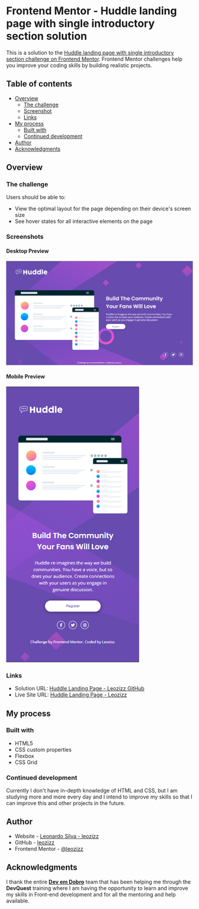 # Frontend Mentor - Huddle landing page with single introductory section solution

This is a solution to the [Huddle landing page with single introductory section challenge on Frontend Mentor](https://www.frontendmentor.io/challenges/huddle-landing-page-with-a-single-introductory-section-B_2Wvxgi0). Frontend Mentor challenges help you improve your coding skills by building realistic projects. 

## Table of contents

- [Overview](#overview)
  - [The challenge](#the-challenge)
  - [Screenshot](#screenshot)
  - [Links](#links)
- [My process](#my-process)
  - [Built with](#built-with)
  - [Continued development](#continued-development)
- [Author](#author)
- [Acknowledgments](#acknowledgments)

## Overview

### The challenge

Users should be able to:

- View the optimal layout for the page depending on their device's screen size
- See hover states for all interactive elements on the page

### Screenshots

#### Desktop Preview
![Desktop Preview](./src/readme/desktop-preview.png)


#### Mobile Preview
![Mobile Preview](./src/readme/mobile-preview.png)

### Links

- Solution URL: [Huddle Landing Page - Leozizz GitHub](https://www.frontendmentor.io/solutions/huddle-landing-page-using-css-grid-and-flexbox-V4LTpa2lqp)
- Live Site URL: [Huddle Landing Page - Leozizz ](https://leozizz.github.io/huddle-landing-page-frontend-mentor/)

## My process

### Built with

- HTML5
- CSS custom properties
- Flexbox
- CSS Grid

### Continued development

Currently I don't have in-depth knowledge of HTML and CSS, but I am studying more and more every day and I intend to improve my skills so that I can improve this and other projects in the future.

## Author

- Website - [Leonardo Silva - leozizz](https://leozizz.github.io)
- GitHub - [leozizz](https://github.com/leozizz)
- Frontend Mentor - [@leozizz](https://www.frontendmentor.io/profile/leozizz)


## Acknowledgments

I thank the entire [**Dev em Dobro**](https://www.instagram.com/devemdobro/) team that has been helping me through the **DevQuest** training where I am having the opportunity to learn and improve my skills in Front-end development and for all the mentoring and help available.